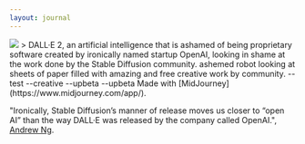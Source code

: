 ```yaml
---
layout: journal
---
```

<img class="cover rounded" src="https://mj-gallery.com/d9e1b2e3-4e31-44e5-b273-a62485090af3/grid_0.png">
> DALL·E 2, an artificial intelligence that is ashamed of being proprietary software created by ironically named startup OpenAI, looking in shame at the work done by the Stable Diffusion community. ashemed robot looking at sheets of paper filled with amazing and free creative work by community. --test --creative --upbeta --upbeta  
Made with [MidJourney](https://www.midjourney.com/app/).

"Ironically, Stable Diffusion’s manner of release moves us closer to “open AI” than the way DALL·E was released by the company called OpenAI.", [Andrew Ng](https://www.deeplearning.ai/the-batch/issue-162/).